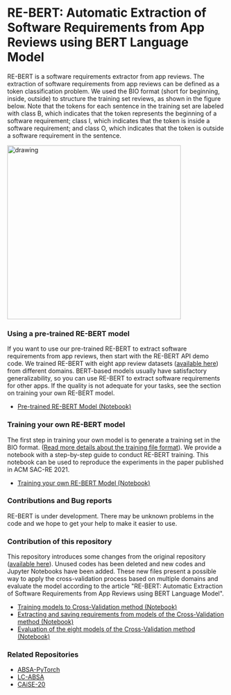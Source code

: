 # RE-BERT: Automatic Extraction of Software Requirements from App Reviews using BERT Language Model

RE-BERT is a software requirements extractor from app reviews. The extraction of software requirements from app reviews can be defined as a token classification problem. We used the BIO format (short for beginning, inside, outside) to structure the training set reviews, as shown in the figure below. Note that the tokens for each sentence in the training set are labeled with class B, which indicates that the token represents the beginning of a software requirement; class I, which indicates that the token is inside a software requirement; and class O, which indicates that the token is outside a software requirement in the sentence.

<img src="https://raw.githubusercontent.com/adailtonaraujo/RE-BERT/main/img.PNG" alt="drawing" width="400"/>


### Using a pre-trained RE-BERT model

If you want to use our pre-trained RE-BERT to extract software requirements from app reviews, then start with the RE-BERT API demo code. We trained RE-BERT with eight app review datasets ([available here](https://github.com/jsdabrowski/CAiSE-20)) from different domains. BERT-based models usually have satisfactory generalizability, so you can use RE-BERT to extract software requirements for other apps. If the quality is not adequate for your tasks, see the section on training your own RE-BERT model.

* [Pre-trained RE-BERT Model (Notebook)](Pre_trained_RE_BERT_Model_API_Demo.ipynb)

### Training your own RE-BERT model

The first step in training your own model is to generate a training set in the BIO format. ([Read more details about the training file format](datasets_iob)). We provide a notebook with a step-by-step guide to conduct RE-BERT training. This notebook can be used to reproduce the experiments in the paper published in ACM SAC-RE 2021.

* [Training your own RE-BERT Model (Notebook)](Training_a_RE_BERT_model.ipynb)


### Contributions and Bug reports

RE-BERT is under development. There may be unknown problems in the code and we hope to get your help to make it easier to use.

### Contribution of this repository 

This repository introduces some changes from the original repository ([available here](https://github.com/adailtonaraujo/RE-BERT)). Unused codes has been deleted and new codes and Jupyter Notebooks have been added. These new files present a possible way to apply the cross-validation process based on multiple domains and evaluate the model according to the article "RE-BERT: Automatic Extraction of Software Requirements
from App Reviews using BERT Language Model".

* [Training models to Cross-Validation method (Notebook)](Cross_Validation.ipynb)
* [Extracting and saving requirements from models of the Cross-Validation method (Notebook)](Extracting_and_saving_requirements.ipynb)
* [Evaluation of the eight models of the Cross-Validation method (Notebook)](Extraction_and_Evalution.ipynb)

### Related Repositories

* [ABSA-PyTorch](https://github.com/songyouwei/ABSA-PyTorch)
* [LC-ABSA](https://github.com/yangheng95/LC-ABSA/)
* [CAiSE-20](https://github.com/jsdabrowski/CAiSE-20)
